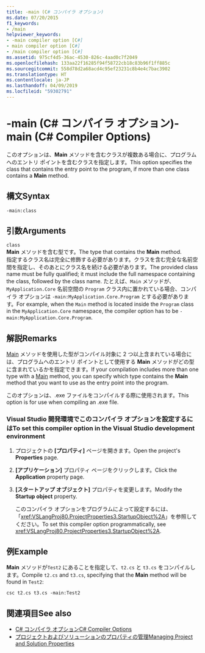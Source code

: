 ```yaml
---
title: -main (C# コンパイラ オプション)
ms.date: 07/20/2015
f1_keywords:
- /main
helpviewer_keywords:
- -main compiler option [C#]
- main compiler option [C#]
- /main compiler option [C#]
ms.assetid: 975cf4d5-36ac-4530-826c-4aad0c7f2049
ms.openlocfilehash: 133aa22f16285f94f58722cb18c83b96f1ff885c
ms.sourcegitcommit: 558d78d2a68acd4c95ef23231c8b4e4c7bac3902
ms.translationtype: HT
ms.contentlocale: ja-JP
ms.lasthandoff: 04/09/2019
ms.locfileid: "59302791"
---
```

# <a name="-main-c-compiler-options"></a><span data-ttu-id="98d59-102">-main (C# コンパイラ オプション)</span><span class="sxs-lookup"><span data-stu-id="98d59-102">-main (C# Compiler Options)</span></span>
<span data-ttu-id="98d59-103">このオプションは、**Main** メソッドを含むクラスが複数ある場合に、プログラムへのエントリ ポイントを含むクラスを指定します。</span><span class="sxs-lookup"><span data-stu-id="98d59-103">This option specifies the class that contains the entry point to the program, if more than one class contains a **Main** method.</span></span>  
  
## <a name="syntax"></a><span data-ttu-id="98d59-104">構文</span><span class="sxs-lookup"><span data-stu-id="98d59-104">Syntax</span></span>  
  
```console  
-main:class  
```  
  
## <a name="arguments"></a><span data-ttu-id="98d59-105">引数</span><span class="sxs-lookup"><span data-stu-id="98d59-105">Arguments</span></span>  
 `class`  
 <span data-ttu-id="98d59-106">**Main** メソッドを含む型です。</span><span class="sxs-lookup"><span data-stu-id="98d59-106">The type that contains the **Main** method.</span></span>  
 <span data-ttu-id="98d59-107">指定するクラス名は完全に修飾する必要があります。クラスを含む完全な名前空間を指定し、そのあとにクラス名を続ける必要があります。</span><span class="sxs-lookup"><span data-stu-id="98d59-107">The provided class name must be fully qualified; it must include the full namespace containing the class, followed by the class name.</span></span> <span data-ttu-id="98d59-108">たとえば、`Main` メソッドが、`MyApplication.Core` 名前空間の `Program` クラス内に置かれている場合、コンパイラ オプションは `-main:MyApplication.Core.Program` とする必要があります。</span><span class="sxs-lookup"><span data-stu-id="98d59-108">For example, when the `Main` method is located inside the `Program` class in the `MyApplication.Core` namespace, the compiler option has to be `-main:MyApplication.Core.Program`.</span></span>
  
## <a name="remarks"></a><span data-ttu-id="98d59-109">解説</span><span class="sxs-lookup"><span data-stu-id="98d59-109">Remarks</span></span>  
 <span data-ttu-id="98d59-110">[Main](../../../csharp/programming-guide/main-and-command-args/index.md) メソッドを使用した型がコンパイル対象に 2 つ以上含まれている場合には、プログラムへのエントリ ポイントとして使用する **Main** メソッドがどの型に含まれているかを指定できます。</span><span class="sxs-lookup"><span data-stu-id="98d59-110">If your compilation includes more than one type with a [Main](../../../csharp/programming-guide/main-and-command-args/index.md) method, you can specify which type contains the **Main** method that you want to use as the entry point into the program.</span></span>  
  
 <span data-ttu-id="98d59-111">このオプションは、.exe ファイルをコンパイルする際に使用されます。</span><span class="sxs-lookup"><span data-stu-id="98d59-111">This option is for use when compiling an .exe file.</span></span>  
  
### <a name="to-set-this-compiler-option-in-the-visual-studio-development-environment"></a><span data-ttu-id="98d59-112">Visual Studio 開発環境でこのコンパイラ オプションを設定するには</span><span class="sxs-lookup"><span data-stu-id="98d59-112">To set this compiler option in the Visual Studio development environment</span></span>  
  
1. <span data-ttu-id="98d59-113">プロジェクトの **[プロパティ]** ページを開きます。</span><span class="sxs-lookup"><span data-stu-id="98d59-113">Open the project's **Properties** page.</span></span>  
  
2. <span data-ttu-id="98d59-114">**[アプリケーション]** プロパティ ページをクリックします。</span><span class="sxs-lookup"><span data-stu-id="98d59-114">Click the **Application** property page.</span></span>  
  
3. <span data-ttu-id="98d59-115">**[スタートアップ オブジェクト]** プロパティを変更します。</span><span class="sxs-lookup"><span data-stu-id="98d59-115">Modify the **Startup object** property.</span></span>  
  
     <span data-ttu-id="98d59-116">このコンパイラ オプションをプログラムによって設定するには、「<xref:VSLangProj80.ProjectProperties3.StartupObject%2A>」を参照してください。</span><span class="sxs-lookup"><span data-stu-id="98d59-116">To set this compiler option programmatically, see <xref:VSLangProj80.ProjectProperties3.StartupObject%2A>.</span></span>  
  
## <a name="example"></a><span data-ttu-id="98d59-117">例</span><span class="sxs-lookup"><span data-stu-id="98d59-117">Example</span></span>  
 <span data-ttu-id="98d59-118">**Main** メソッドが`Test2` にあることを指定して、`t2.cs` と `t3.cs` をコンパイルします。</span><span class="sxs-lookup"><span data-stu-id="98d59-118">Compile `t2.cs` and `t3.cs`, specifying that the **Main** method will be found in `Test2`:</span></span>  
  
```console  
csc t2.cs t3.cs -main:Test2  
```  
  
## <a name="see-also"></a><span data-ttu-id="98d59-119">関連項目</span><span class="sxs-lookup"><span data-stu-id="98d59-119">See also</span></span>

- [<span data-ttu-id="98d59-120">C# コンパイラ オプション</span><span class="sxs-lookup"><span data-stu-id="98d59-120">C# Compiler Options</span></span>](../../../csharp/language-reference/compiler-options/index.md)
- [<span data-ttu-id="98d59-121">プロジェクトおよびソリューションのプロパティの管理</span><span class="sxs-lookup"><span data-stu-id="98d59-121">Managing Project and Solution Properties</span></span>](/visualstudio/ide/managing-project-and-solution-properties)
